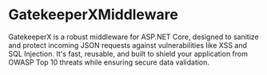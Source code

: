 # GatekeeperXMiddleware
GatekeeperX is a robust middleware for ASP.NET Core, designed to sanitize and protect incoming JSON requests against vulnerabilities like XSS and SQL Injection. It's fast, reusable, and built to shield your application from OWASP Top 10 threats while ensuring secure data validation.
